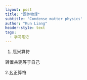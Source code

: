 ```yaml
---
layout: post
title: "固体物理"
subtitle: 'Condense matter physics'
author: "Kun Liang"
header-style: text
tags:
  - 学习笔记
---
```


1. 厄米算符

转置共轭等于自己

2.幺正算符




















	
	
	
	


